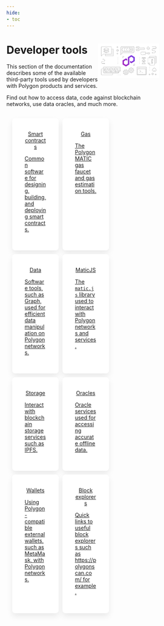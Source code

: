 ```yaml
---
hide:
- toc
---
```


<style>
    .feature-paragraph {
        text-align: left;
    }
   * {
   box-sizing: border-box;
   }
   .grid-container {
   display: flex;
   flex-wrap: wrap;
   width: 100%;
   padding: 10px;
   align-items: stretch;
   }
   .grid-item {
   background-color: white;
   border-radius: 8px;
   -webkit-box-shadow: 0 8px 16px 0 rgb(17 17 17 / 8%);
   box-shadow: 0 8px 16px 0 rgb(17 17 17 / 8%);
   padding: 33px;
   margin: 5px;
   text-align: center;
   align-items: center;
   flex: 32%;
   width: 32%;  
   }
   @media screen and (max-width: 1000px) {
   .grid-item {
   flex: 32%;
   max-width: 32%;
   }
   }
   @media screen and (max-width: 800px) {
   .grid-item {
   flex: 48%;
   max-width: 48%;
   }
   }
   @media screen and (max-width: 600px) {
   .grid-item {
   flex: 100%;
   max-width: 100%;
   }
   }
</style>
   <div class="section-wrapper product-section-head">
         <div class="hero-image"><img src="../img/home/main-img.svg" loading="lazy" class="hero-image" style="width: 40%; float: right;"></div>
      <div class="hero-left">
         <h1 class="hero-heading">Developer tools</h1>
         <p class="hero-subtext">This section of the documentation describes some of the available third-party tools used by developers with Polygon products and services.</p>
         <p class="hero-subtext">Find out how to access data, code against blockchain networks, use data oracles, and much more. </p>
      </div>
   </div>
   <div class="grid-container">
      <div class="grid-item">
         <a href="./smart-contracts/hardhat">
            <div class="product-list-item-header">
               <div class="feature-card-heading">Smart contracts</div>
            </div>
            <p class="feature-paragraph">Common software for designing, building, and deploying smart contracts.</p>
         </a>
      </div>
      <div class="grid-item">
         <a href="./gas/matic-faucet">
            <div class="product-list-item-header">
               <div class="feature-card-heading">Gas</div>
            </div>
            <p class="feature-paragraph">The Polygon MATIC gas faucet and gas estimation tools.</p>
         </a>
      </div>
      <div class="grid-item">
         <a href="./data/the-graph/overview">
            <div class="product-list-item-header">
               <div class="feature-card-heading">Data</div>
            </div>
            <p class="feature-paragraph">Software tools, such as Graph, used for efficient data manipulation on Polygon networks.</p>
         </a>
      </div>
      <div class="grid-item">
         <a href="./matic-js/get-started">
            <div class="product-list-item-header">
               <div class="feature-card-heading">MaticJS</div>
            </div>
            <p class="feature-paragraph">The <code>matic.js</code> library used to interact with Polygon networks and services.</p>
         </a>
      </div>
      <div class="grid-item">
         <a href="./storage/ipfs">
            <div class="product-list-item-header">
               <div class="feature-card-heading">Storage</div>
            </div>
            <p class="feature-paragraph">Interact with blockchain storage services such as IPFS.</p>
         </a>
      </div>
      <div class="grid-item">
         <a href="./oracles/getting-started">
            <div class="product-list-item-header">
               <div class="feature-card-heading">Oracles</div>
            </div>
            <p class="feature-paragraph">Oracle services used for accessing accurate offline data.</p>
         </a>
      </div>
      <div class="grid-item">
         <a href="./wallets/getting-started">
            <div class="product-list-item-header">
               <div class="feature-card-heading">Wallets</div>
            </div>
            <p class="feature-paragraph">Using Polygon-compatible external wallets, such as MetaMask, with Polygon networks.</p>
         </a>
      </div>
      <div class="grid-item">
         <a href="https://polygonscan.com/">
            <div class="product-list-item-header">
               <div class="feature-card-heading">Block explorers</div>
            </div>
            <p class="feature-paragraph">Quick links to useful block explorers such as https://polygonscan.com/ for example.</p>
         </a>
      </div>
   </div>
   </div>